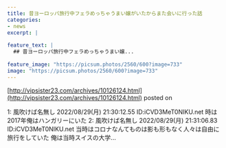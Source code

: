 ```yaml
---
title: 昔ヨーロッパ旅行中フェラめっちゃうまい嬢がいたからまた会いに行った話
categories:
- news
excerpt: |
  
feature_text: |
  ## 昔ヨーロッパ旅行中フェラめっちゃうまい嬢...
  
feature_image: "https://picsum.photos/2560/600?image=733"
image: "https://picsum.photos/2560/600?image=733"
---
```


[http://vipsister23.com/archives/10126124.html](http://vipsister23.com/archives/10126124.html)
posted on 

<!--more-->

1: 風吹けば名無し 2022/08/29(月) 21:30:12.55 ID:iCVD3MeT0NIKU.net 時は2017年俺はハンガリーにいた 2: 風吹けば名無し 2022/08/29(月) 21:31:06.83 ID:iCVD3MeT0NIKU.net 当時はコロナなんてものは影も形もなく人々は自由に旅行をしていた 俺は当時スイスの大学...
